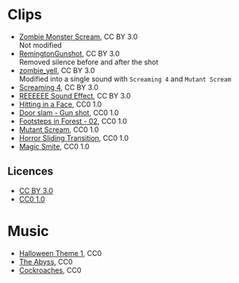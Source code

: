 # Clips

- [Zombie Monster Scream](https://freesound.org/people/redafs/sounds/348310/), CC BY 3.0  
    Not modified
- [RemingtonGunshot](https://freesound.org/people/fastson/sounds/50618/), CC BY 3.0  
    Removed silence before and after the shot
- [zombie_yell](https://freesound.org/people/JarAxe/sounds/92026/), CC BY 3.0  
    Modified into a single sound with `Screaming 4` and `Mutant Scream`
- [Screaming 4](https://freesound.org/people/vtownpunks/sounds/63636/), CC BY 3.0
- [REEEEEE Sound Effect](https://audiograb.com/7VdB0sUQ), CC BY 3.0
- [Hitting in a Face](https://freesound.org/people/florianreichelt/sounds/460509/), CC0 1.0  
- [Door slam - Gun shot](https://freesound.org/people/coolguy244e/sounds/266915/), CC0 1.0
- [Footsteps in Forest - 02](https://freesound.org/people/Gutek/sounds/201884/), CC0 1.0
- [Mutant Scream](https://freesound.org/people/scorpion67890/sounds/396797/), CC0 1.0
- [Horror Sliding Transition](https://freesound.org/people/qubodup/sounds/169727/), CC0 1.0
- [Magic Smite](https://freesound.org/people/spookymodem/sounds/249819/), CC0 1.0

## Licences

- [CC BY 3.0](https://creativecommons.org/licenses/by/3.0/)
- [CC0 1.0](https://creativecommons.org/publicdomain/zero/1.0/)

# Music

- [Halloween Theme 1](https://freepd.com/horror.php), CC0 
- [The Abyss](https://freepd.com/horror.php), CC0 
- [Cockroaches](https://freepd.com/horror.php), CC0 
